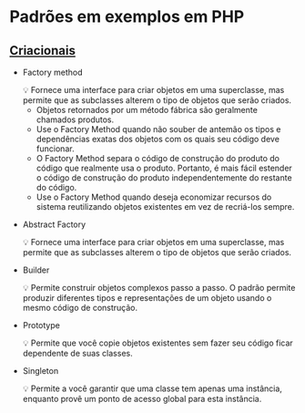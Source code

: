 # Padrões em exemplos em PHP

## [Criacionais](PadroesCriacionais)
- Factory method

    <aside>
    💡 Fornece uma interface para criar objetos em uma superclasse, mas permite que as subclasses alterem o tipo de objetos que serão criados.
    </aside>
  
    -  Objetos retornados por um método fábrica são geralmente chamados produtos.
    -  Use o Factory Method quando não souber de antemão os tipos e dependências exatas dos objetos com os quais seu código deve funcionar.
    -  O Factory Method separa o código de construção do produto do código que realmente usa o produto. Portanto, é mais fácil estender o código de construção do produto independentemente do restante do código.
    - Use o Factory Method quando deseja economizar recursos do sistema reutilizando objetos existentes em vez de recriá-los sempre.
- Abstract Factory
    <aside>
    💡 Fornece uma interface para criar objetos em uma superclasse, mas permite que as subclasses alterem o tipo de objetos que serão criados.
    </aside>

- Builder
    <aside>
    💡 Permite construir objetos complexos passo a passo. O padrão permite produzir diferentes tipos e representações de um objeto usando o mesmo código de construção.
    </aside>

- Prototype
    <aside>
    💡 Permite que você copie objetos existentes sem fazer seu código ficar dependente de suas classes.
    </aside>

- Singleton
    <aside>
    💡 Permite a você garantir que uma classe tem apenas uma instância, enquanto provê um ponto de acesso global para esta instância.
    </aside>
